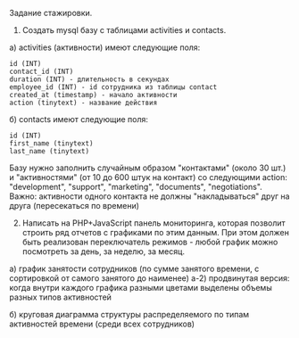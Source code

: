 Задание стажировки.

1) Создать mysql базу с таблицами activities и contacts.

  а) activities (активности) имеют следующие поля:

    id (INT)
    contact_id (INT)
    duration (INT) - длительность в секундах
    employee_id (INT) - id сотрудника из таблицы contact
    created_at (timestamp) - начало активности
    action (tinytext) - название действия

  б) contacts имеют следующие поля:

    id (INT)
    first_name (tinytext)
    last_name (tinytext)

Базу нужно заполнить случайным образом "контактами" (около 30 шт.) и "активностями" (от 10 до 600 штук на контакт)
со следующими action: "development", "support", "marketing", "documents", "negotiations".
Важно: активности одного контакта не должны "накладываться" друг на друга (пересекаться по времени)

2) Написать на PHP+JavaScript панель мониторинга, которая позволит строить ряд отчетов с графиками по этим данным.
При этом должен быть реализован переключатель режимов - любой график можно посмотреть за день, за неделю, за месяц.

  а) график занятости сотрудников (по сумме занятого времени, с сортировкой от самого занятого до наименее)
    а-2) продвинутая версия: когда внутри каждого графика разными цветами выделены объемы разных типов активностей

  б) круговая диаграмма структуры распределяемого по типам активностей времени (среди всех сотрудников)
